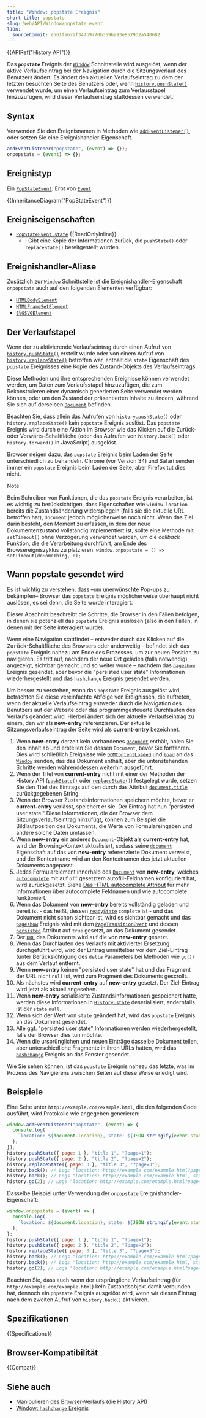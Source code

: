 ```yaml
---
title: "Window: popstate Ereignis"
short-title: popstate
slug: Web/API/Window/popstate_event
l10n:
  sourceCommit: e561fa67af347b9770b359ba93e8579d2a540682
---
```


{{APIRef("History API")}}

Das **`popstate`** Ereignis der [`Window`](/de/docs/Web/API/Window) Schnittstelle wird ausgelöst, wenn der aktive Verlaufseintrag bei der Navigation durch die Sitzungsverlauf des Benutzers ändert. Es ändert den aktuellen Verlaufseintrag zu dem der letzten besuchten Seite des Benutzers oder, wenn [`history.pushState()`](/de/docs/Web/API/History/pushState) verwendet wurde, um einen Verlaufseintrag zum Verlausstapel hinzuzufügen, wird dieser Verlaufseintrag stattdessen verwendet.

## Syntax

Verwenden Sie den Ereignisnamen in Methoden wie [`addEventListener()`](/de/docs/Web/API/EventTarget/addEventListener), oder setzen Sie eine Ereignishandler-Eigenschaft.

```js
addEventListener("popstate", (event) => {});
onpopstate = (event) => {};
```

## Ereignistyp

Ein [`PopStateEvent`](/de/docs/Web/API/PopStateEvent). Erbt von [`Event`](/de/docs/Web/API/Event).

{{InheritanceDiagram("PopStateEvent")}}

## Ereigniseigenschaften

- [`PopStateEvent.state`](/de/docs/Web/API/PopStateEvent/state) {{ReadOnlyInline}}
  - : Gibt eine Kopie der Informationen zurück, die `pushState()` oder `replaceState()` bereitgestellt wurden.

## Ereignishandler-Aliase

Zusätzlich zur `Window` Schnittstelle ist die Ereignishandler-Eigenschaft `onpopstate` auch auf den folgenden Elementen verfügbar:

- [`HTMLBodyElement`](/de/docs/Web/API/HTMLBodyElement)
- [`HTMLFrameSetElement`](/de/docs/Web/API/HTMLFrameSetElement)
- [`SVGSVGElement`](/de/docs/Web/API/SVGSVGElement)

## Der Verlaufstapel

Wenn der zu aktivierende Verlaufseintrag durch einen Aufruf von [`history.pushState()`](/de/docs/Web/API/History/pushState) erstellt wurde oder von einem Aufruf von [`history.replaceState()`](/de/docs/Web/API/History/replaceState) betroffen war, enthält die `state` Eigenschaft des `popstate` Ereignisses eine Kopie des Zustand-Objekts des Verlaufseintrags.

Diese Methoden und ihre entsprechenden Ereignisse können verwendet werden, um Daten zum Verlaufsstapel hinzuzufügen, die zum Rekonstruieren einer dynamisch generierten Seite verwendet werden können, oder um den Zustand der präsentierten Inhalte zu ändern, während Sie sich auf derselben [`Document`](/de/docs/Web/API/Document) befinden.

Beachten Sie, dass allein das Aufrufen von `history.pushState()` oder `history.replaceState()` kein `popstate` Ereignis auslöst. Das `popstate` Ereignis wird durch eine Aktion im Browser wie das Klicken auf die Zurück- oder Vorwärts-Schaltfläche (oder das Aufrufen von `history.back()` oder `history.forward()` in JavaScript) ausgelöst.

Browser neigen dazu, das `popstate` Ereignis beim Laden der Seite unterschiedlich zu behandeln. Chrome (vor Version 34) und Safari senden immer ein `popstate` Ereignis beim Laden der Seite, aber Firefox tut dies nicht.

> [!NOTE]
> Beim Schreiben von Funktionen, die das `popstate` Ereignis verarbeiten, ist es wichtig zu berücksichtigen, dass Eigenschaften wie `window.location` bereits die Zustandsänderung widerspiegeln (falls sie die aktuelle URL betroffen hat), `document` jedoch möglicherweise noch nicht. Wenn das Ziel darin besteht, den Moment zu erfassen, in dem der neue Dokumentenzustand vollständig implementiert ist, sollte eine Methode mit `setTimeout()` ohne Verzögerung verwendet werden, um die _callback_ Funktion, die die Verarbeitung durchführt, am Ende des Browsereigniszyklus zu platzieren: `window.onpopstate = () => setTimeout(doSomeThing, 0);`

## Wann popstate gesendet wird

Es ist wichtig zu verstehen, dass –um unerwünschte Pop-ups zu bekämpfen– Browser das `popstate` Ereignis möglicherweise überhaupt nicht auslösen, es sei denn, die Seite wurde interagiert.

Dieser Abschnitt beschreibt die Schritte, die Browser in den Fällen befolgen, in denen sie potenziell das `popstate` Ereignis auslösen (also in den Fällen, in denen mit der Seite interagiert wurde).

Wenn eine Navigation stattfindet – entweder durch das Klicken auf die <kbd>Zurück</kbd>-Schaltfläche des Browsers oder anderweitig – befindet sich das `popstate` Ereignis nahezu am Ende des Prozesses, um zur neuen Position zu navigieren. Es tritt auf, nachdem der neue Ort geladen (falls notwendig), angezeigt, sichtbar gemacht und so weiter wurde – nachdem das [`pageshow`](/de/docs/Web/API/Window/pageshow_event) Ereignis gesendet, aber bevor die "persisted user state" Informationen wiederhergestellt und das [`hashchange`](/de/docs/Web/API/Window/hashchange_event) Ereignis gesendet werden.

Um besser zu verstehen, wann das `popstate` Ereignis ausgelöst wird, betrachten Sie diese vereinfachte Abfolge von Ereignissen, die auftreten, wenn der aktuelle Verlaufseintrag entweder durch die Navigation des Benutzers auf der Website oder das programmgesteuerte Durchlaufen des Verlaufs geändert wird. Hierbei ändert sich der aktuelle Verlaufseintrag zu einem, den wir als **new-entry** referenzieren. Der aktuelle Sitzungsverlaufseintrag der Seite wird als **current-entry** bezeichnet.

1. Wenn **new-entry** derzeit kein vorhandenes [`Document`](/de/docs/Web/API/Document) enthält, holen Sie den Inhalt ab und erstellen Sie dessen `Document`, bevor Sie fortfahren. Dies wird schließlich Ereignisse wie [`DOMContentLoaded`](/de/docs/Web/API/Document/DOMContentLoaded_event) und [`load`](/de/docs/Web/API/Window/load_event) an das [`Window`](/de/docs/Web/API/Window) senden, das das Dokument enthält, aber die untenstehenden Schritte werden währenddessen weiterhin ausgeführt.
2. Wenn der Titel von **current-entry** nicht mit einer der Methoden der History API ([`pushState()`](/de/docs/Web/API/History/pushState) oder [`replaceState()`](/de/docs/Web/API/History/replaceState)) festgelegt wurde, setzen Sie den Titel des Eintrags auf den durch das Attribut [`document.title`](/de/docs/Web/API/Document/title) zurückgegebenen String.
3. Wenn der Browser Zustandsinformationen speichern möchte, bevor er **current-entry** verlässt, speichert er sie. Der Eintrag hat nun "persisted user state." Diese Informationen, die der Browser dem Sitzungsverlaufseintrag hinzufügt, können zum Beispiel die Bildlaufposition des Dokuments, die Werte von Formulareingaben und andere solche Daten umfassen.
4. Wenn **new-entry** ein anderes `Document`-Objekt als **current-entry** hat, wird der Browsing-Kontext aktualisiert, sodass seine [`document`](/de/docs/Web/API/Window/document) Eigenschaft auf das von **new-entry** referenzierte Dokument verweist, und der Kontextname wird an den Kontextnamen des jetzt aktuellen Dokuments angepasst.
5. Jedes Formularelement innerhalb des [`Document`](/de/docs/Web/API/Document) von **new-entry**, welches [`autocomplete`](/de/docs/Web/HTML/Element/input#autocomplete) mit auf `off` gesetztem autofill-Feldnamen konfiguriert hat, wird zurückgesetzt. Siehe [Das HTML autocomplete Attribut](/de/docs/Web/HTML/Attributes/autocomplete) für mehr Informationen über autocomplete Feldnamen und wie autocomplete funktioniert.
6. Wenn das Dokument von **new-entry** bereits vollständig geladen und bereit ist - das heißt, dessen [`readyState`](/de/docs/Web/API/Document/readyState) `complete` ist - und das Dokument nicht schon sichtbar ist, wird es sichtbar gemacht und das [`pageshow`](/de/docs/Web/API/Window/pageshow_event) Ereignis wird mit dem [`PageTransitionEvent`](/de/docs/Web/API/PageTransitionEvent) und dessen [`persisted`](/de/docs/Web/API/PageTransitionEvent/persisted) Attribut auf `true` gesetzt, an das Dokument gesendet.
7. Der [`URL`](/de/docs/Web/API/Document/URL) des Dokuments wird auf die von **new-entry** gesetzt.
8. Wenn das Durchlaufen des Verlaufs mit aktivierter Ersetzung durchgeführt wird, wird der Eintrag unmittelbar vor dem Ziel-Eintrag (unter Berücksichtigung des `delta` Parameters bei Methoden wie [`go()`](/de/docs/Web/API/History/go)) aus dem Verlauf entfernt.
9. Wenn **new-entry** keinen "persisted user state" hat und das Fragment der URL nicht `null` ist, wird zum Fragment des Dokuments gescrollt.
10. Als nächstes wird **current-entry** auf **new-entry** gesetzt. Der Ziel-Eintrag wird jetzt als aktuell angesehen.
11. Wenn **new-entry** serialisierte Zustandsinformationen gespeichert hatte, werden diese Informationen in [`History.state`](/de/docs/Web/API/History/state) deserialisiert, andernfalls ist der `state` `null`.
12. Wenn sich der Wert von `state` geändert hat, wird das `popstate` Ereignis an das Dokument gesendet.
13. Alle ggf. "persisted user state" Informationen werden wiederhergestellt, falls der Browser dies tun möchte.
14. Wenn die ursprünglichen und neuen Einträge dasselbe Dokument teilen, aber unterschiedliche Fragmente in ihren URLs hatten, wird das [`hashchange`](/de/docs/Web/API/Window/hashchange_event) Ereignis an das Fenster gesendet.

Wie Sie sehen können, ist das `popstate` Ereignis nahezu das letzte, was im Prozess des Navigierens zwischen Seiten auf diese Weise erledigt wird.

## Beispiele

Eine Seite unter `http://example.com/example.html`, die den folgenden Code ausführt, wird Protokolle wie angegeben generieren:

```js
window.addEventListener("popstate", (event) => {
  console.log(
    `location: ${document.location}, state: ${JSON.stringify(event.state)}`,
  );
});
history.pushState({ page: 1 }, "title 1", "?page=1");
history.pushState({ page: 2 }, "title 2", "?page=2");
history.replaceState({ page: 3 }, "title 3", "?page=3");
history.back(); // Logs "location: http://example.com/example.html?page=1, state: {"page":1}"
history.back(); // Logs "location: http://example.com/example.html, state: null"
history.go(2); // Logs "location: http://example.com/example.html?page=3, state: {"page":3}"
```

Dasselbe Beispiel unter Verwendung der `onpopstate` Ereignishandler-Eigenschaft:

```js
window.onpopstate = (event) => {
  console.log(
    `location: ${document.location}, state: ${JSON.stringify(event.state)}`,
  );
};
history.pushState({ page: 1 }, "title 1", "?page=1");
history.pushState({ page: 2 }, "title 2", "?page=2");
history.replaceState({ page: 3 }, "title 3", "?page=3");
history.back(); // Logs "location: http://example.com/example.html?page=1, state: {"page":1}"
history.back(); // Logs "location: http://example.com/example.html, state: null"
history.go(2); // Logs "location: http://example.com/example.html?page=3, state: {"page":3}"
```

Beachten Sie, dass auch wenn der ursprüngliche Verlaufseintrag (für `http://example.com/example.html`) kein Zustandsobjekt damit verbunden hat, dennoch ein `popstate` Ereignis ausgelöst wird, wenn wir diesen Eintrag nach dem zweiten Aufruf von `history.back()` aktivieren.

## Spezifikationen

{{Specifications}}

## Browser-Kompatibilität

{{Compat}}

## Siehe auch

- [Manipulieren des Browser-Verlaufs (die History API)](/de/docs/Web/API/History_API)
- [Window: `hashchange` Ereignis](/de/docs/Web/API/Window/hashchange_event)
